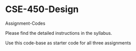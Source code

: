 # CSE-450-Design
Assignment-Codes

Please find the detailed instructions in the syllabus. 

Use this code-base as starter code for all three assignments
